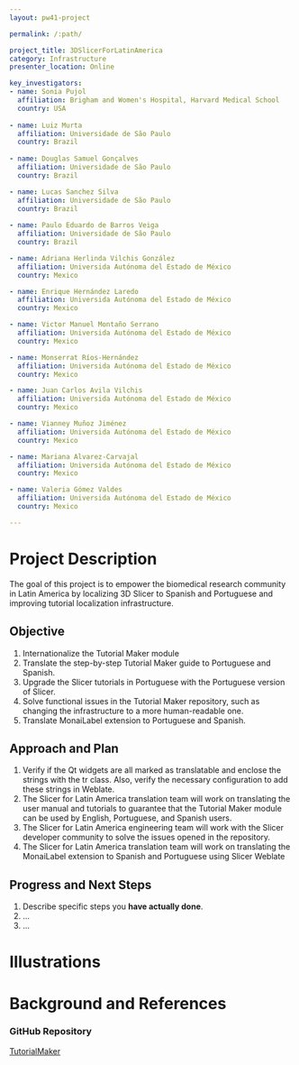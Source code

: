 ```yaml
---
layout: pw41-project

permalink: /:path/

project_title: 3DSlicerForLatinAmerica
category: Infrastructure
presenter_location: Online

key_investigators:
- name: Sonia Pujol
  affiliation: Brigham and Women's Hospital, Harvard Medical School
  country: USA
  
- name: Luiz Murta
  affiliation: Universidade de São Paulo
  country: Brazil
  
- name: Douglas Samuel Gonçalves
  affiliation: Universidade de São Paulo
  country: Brazil

- name: Lucas Sanchez Silva
  affiliation: Universidade de São Paulo
  country: Brazil
  
- name: Paulo Eduardo de Barros Veiga
  affiliation: Universidade de São Paulo
  country: Brazil

- name: Adriana Herlinda Vilchis González
  affiliation: Universida Autónoma del Estado de México
  country: Mexico

- name: Enrique Hernández Laredo
  affiliation: Universida Autónoma del Estado de México
  country: Mexico

- name: Victor Manuel Montaño Serrano
  affiliation: Universida Autónoma del Estado de México
  country: Mexico

- name: Monserrat Ríos-Hernández
  affiliation: Universida Autónoma del Estado de México
  country: Mexico

- name: Juan Carlos Avila Vilchis
  affiliation: Universida Autónoma del Estado de México
  country: Mexico

- name: Vianney Muñoz Jiménez
  affiliation: Universida Autónoma del Estado de México
  country: Mexico

- name: Mariana Alvarez-Carvajal
  affiliation: Universida Autónoma del Estado de México
  country: Mexico

- name: Valeria Gómez Valdes
  affiliation: Universida Autónoma del Estado de México
  country: Mexico

---
```


# Project Description

The goal of this project is to empower the biomedical research community in Latin America by localizing 3D Slicer to Spanish and Portuguese and improving tutorial localization infrastructure.


## Objective

<!-- Describe here WHAT you would like to achieve (what you will have as end result). -->

1. Internationalize the Tutorial Maker module
2. Translate the step-by-step Tutorial Maker guide to Portuguese and Spanish.
3. Upgrade the Slicer tutorials in Portuguese with the Portuguese version of Slicer.
4. Solve functional issues in the Tutorial Maker repository, such as changing the infrastructure to a more human-readable one.
5. Translate MonaiLabel extension to Portuguese and Spanish.

## Approach and Plan

<!-- Describe here HOW you would like to achieve the objectives stated above. -->

1. Verify if the Qt widgets are all marked as translatable and enclose the strings with the tr class. Also, verify the necessary configuration to add these strings in Weblate.
2. The Slicer for Latin America translation team will work on translating the user manual and tutorials to guarantee that the Tutorial Maker module can be used by English, Portuguese, and Spanish users.
3. The Slicer for Latin America engineering team will work with the Slicer developer community to solve the issues opened in the repository.
4. The Slicer for Latin America translation team will work on translating the MonaiLabel extension to Spanish and Portuguese using Slicer Weblate

## Progress and Next Steps

<!-- Update this section as you make progress, describing of what you have ACTUALLY DONE.
     If there are specific steps that you could not complete then you can describe them here, too. -->

1. Describe specific steps you **have actually done**.
1. ...
1. ...

# Illustrations

<!-- Add pictures and links to videos that demonstrate what has been accomplished.
![Description of picture](Example2.jpg)
![Some more images](Example2.jpg)
-->

# Background and References

<!-- If you developed any software, include link to the source code repository.
     If possible, also add links to sample data, and to any relevant publications. -->
### GitHub Repository

[TutorialMaker](https://github.com/SlicerLatinAmerica/TutorialMaker)

